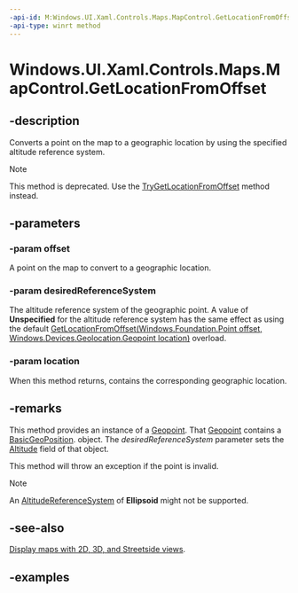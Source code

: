 ```yaml
---
-api-id: M:Windows.UI.Xaml.Controls.Maps.MapControl.GetLocationFromOffset(Windows.Foundation.Point,Windows.Devices.Geolocation.AltitudeReferenceSystem,Windows.Devices.Geolocation.Geopoint@)
-api-type: winrt method
---
```


<!-- Method syntax.
public void MapControl.GetLocationFromOffset(Point offset, AltitudeReferenceSystem desiredReferenceSystem, Geopoint location)
-->

# Windows.UI.Xaml.Controls.Maps.MapControl.GetLocationFromOffset


## -description

Converts a point on the map to a geographic location by using the specified altitude reference system.
> [!NOTE]
This method is deprecated. Use the [TryGetLocationFromOffset](mapcontrol_trygetlocationfromoffset_418557555.md) method instead.

## -parameters

### -param offset

A point on the map to convert to a geographic location.

### -param desiredReferenceSystem

The altitude reference system of the geographic point. A value of **Unspecified** for the altitude reference system has the same effect as using the default [GetLocationFromOffset(Windows.Foundation.Point offset, Windows.Devices.Geolocation.Geopoint location)](mapcontrol_getlocationfromoffset_1345615754.md) overload.

### -param location

When this method returns, contains the corresponding geographic location.

## -remarks

This method provides an instance of a [Geopoint](../windows.devices.geolocation/geopoint.md). That [Geopoint](../windows.devices.geolocation/geopoint.md) contains a [BasicGeoPosition](../windows.devices.geolocation/geoposition.md). object.  The *desiredReferenceSystem* parameter sets the [Altitude](https://docs.microsoft.com/uwp/api/windows.devices.geolocation.basicgeoposition.Altitude) field of that object.  

This method will throw an exception if the point is invalid.
> [!NOTE]
> An [AltitudeReferenceSystem](../windows.devices.geolocation/altitudereferencesystem.md) of **Ellipsoid** might not be supported.

## -see-also

[Display maps with 2D, 3D, and Streetside views](https://docs.microsoft.com/windows/uwp/maps-and-location/display-maps).

## -examples

